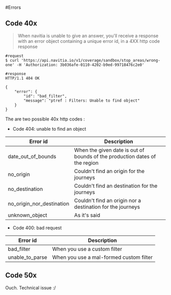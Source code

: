#Errors

Code 40x
--------
> When navitia is unable to give an answer, you'll receive a response with an error object
containing a unique error id, in a 4XX http code response

```shell
#request
$ curl 'https://api.navitia.io/v1/coverage/sandbox/stop_areas/wrong-one' -H 'Authorization: 3b036afe-0110-4202-b9ed-99718476c2e0'

#response
HTTP/1.1 404 OK

{
    "error": {
        "id": "bad_filter",
        "message": "ptref : Filters: Unable to find object"
    }
}
```

The are two possible 40x http codes :

-   Code 404: unable to find an object

| Error id                     | Description                                                                |
|------------------------------|----------------------------------------------------------------------------|
| date_out_of_bounds        | When the given date is out of bounds of the production dates of the region |
| no_origin                   | Couldn't find an origin for the journeys                                   |
| no_destination              | Couldn't find an destination for the journeys                              |
| no_origin_nor_destination | Couldn't find an origin nor a destination for the journeys                 |
| unknown_object              | As it's said                                                               |

-   Code 400: bad request

| Error id          | Description                             |
|-------------------|-----------------------------------------|
| bad_filter       | When you use a custom filter            |
| unable_to_parse | When you use a mal-formed custom filter |

Code 50x
--------

Ouch. Technical issue :/


